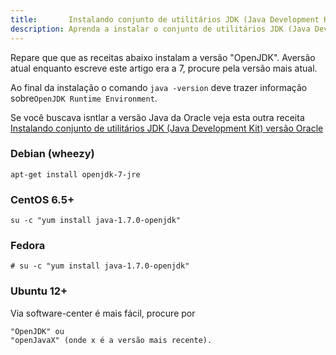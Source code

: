 ```yaml
---
title:       Instalando conjunto de utilitários JDK (Java Development Kit)
description: Aprenda a instalar o conjunto de utilitários JDK (Java Development Kit)
---
```


Repare que que as receitas abaixo instalam a versão "OpenJDK".  Aversão atual enquanto escreve este artigo era a 7, 
procure pela versão mais atual.

Ao final da instalação o comando `java -version` deve trazer informação sobre`OpenJDK Runtime Environment`.

Se você buscava isntlar a versão Java da Oracle veja esta outra receita 
[Instalando conjunto de utilitários JDK (Java Development Kit) versão Oracle](/linux/cookbook/java-oracle/)

### Debian (wheezy)

	apt-get install openjdk-7-jre


### CentOS 6.5+

    su -c "yum install java-1.7.0-openjdk"


### Fedora

	
	# su -c "yum install java-1.7.0-openjdk"


### Ubuntu 12+

Via software-center é mais fácil, procure por

	"OpenJDK" ou
	"openJavaX" (onde x é a versão mais recente).
